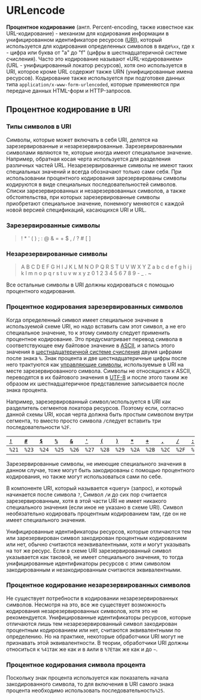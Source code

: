 # URLencode

**Процентное кодирование** \(англ. Percent-encoding, также известное как URL-кодирование\) - механизм для кодирования информации в унифицированном идентификаторе ресурсов \([URI](https://ru.wikipedia.org/wiki/URI)\), который используется для кодирования определенных символов в виде`%xx`, где x - цифра или буква от "a" до "f" \(цифры в шестнадцатеричной системе счисления\). Часто это кодирование называют «URL-кодированием» \(URL - унифицированный локатор ресурсов\), хотя оно используется в URI, которое кроме URL содержит также URN \(унифицированные имена ресурсов\). Кодирование также используется при подготовке данных типа `application/x-www-form-urlencoded`, которые применяются при передаче данных HTML-форм и HTTP-запросов.

## Процентное кодирование в URI

### Типы символов в URI

Символы, которые может включать в себя URI, делятся на зарезервированные и незарезервированные. Зарезервированными символами являются те, которые иногда имеют специальное значение. Например, обратная косая черта используется для разделения различных частей URL. Незарезервированные символы не имеют таких специальных значений и всегда обозначают только сами себя. При использовании процентного кодирования зарезервированы символы кодируются в виде специальных последовательностей символов. Списки зарезервированных и незарезервованных символов, а также обстоятельства, при которых зарезервированные символы приобретают специальное значение, понемногу меняются с каждой новой версией спецификаций, касающихся URI и URL.

### Зарезервированные символы

> ! \* ' \( \) ; : @ & = + $ , / ? \# \[ \]

### Незарезервированные символы 

> A B C D E F G H I J K L M N O P Q R S T U V W X Y Z a b c d e f g h i j k l m n o p q r s t u v w x y z 0 1 2 3 4 5 6 7 8 9 - \_ . ~

Все остальные символы в URI должны кодироваться с помощью процентного кодирования.

### Процентное кодирования зарезервированных символов

Когда определенный символ имеет специальное значение в используемой схеме URI, но надо вставить сам этот символ, а не его специальное значение, то к этому символу следует применить процентное кодирование. Это предусматривает перевод символа в соответствующее ему байтовое значение в [ASCII](https://uk.wikipedia.org/wiki/ASCII), и запись этого значения в [шестнадцатеричной системе счисления](https://ru.wikipedia.org/wiki/%D0%A8%D0%B5%D1%81%D1%82%D0%BD%D0%B0%D0%B4%D1%86%D0%B0%D1%82%D0%B5%D1%80%D0%B8%D1%87%D0%BD%D0%B0%D1%8F_%D1%81%D0%B8%D1%81%D1%82%D0%B5%D0%BC%D0%B0_%D1%81%D1%87%D0%B8%D1%81%D0%BB%D0%B5%D0%BD%D0%B8%D1%8F) двумя цифрами после знака `%`. Знак процента и две  шестнадцатеричные цифры после него трактуются как [управляющие символы](https://ru.wikipedia.org/wiki/%D0%A3%D0%BF%D1%80%D0%B0%D0%B2%D0%BB%D1%8F%D1%8E%D1%89%D0%B8%D0%B5_%D1%81%D0%B8%D0%BC%D0%B2%D0%BE%D0%BB%D1%8B), используемые в URI на месте зарезервированного символа. Символы не относящихся к ASCII, переводятся в их байтового значения в [UTF-8](https://uk.wikipedia.org/wiki/UTF-8) и после этого таким же образом их шестнадцатеричное представление записывается после знака процента.

Например, зарезервированный символ`/`используется в URI как разделитель сегментов локатора ресурсов. Поэтому если, согласно данной схемы URI, косая черта должна быть простым символом внутри сегмента, то вместо просто символа `/`следует вставить три последовательности `%2F`.



| [`!`](https://uk.wikipedia.org/wiki/%D0%97%D0%BD%D0%B0%D0%BA_%D0%BE%D0%BA%D0%BB%D0%B8%D0%BA%D1%83) | [`#`](https://uk.wikipedia.org/wiki/%D0%97%D0%BD%D0%B0%D0%BA_%D1%80%D0%B5%D1%88%D1%96%D1%82%D0%BA%D0%B8) | [`$`](https://uk.wikipedia.org/wiki/%D0%A1%D0%B8%D0%BC%D0%B2%D0%BE%D0%BB_%D0%B4%D0%BE%D0%BB%D0%B0%D1%80%D0%B0) | [`%`](https://uk.wikipedia.org/wiki/%D0%97%D0%BD%D0%B0%D0%BA_%D0%B2%D1%96%D0%B4%D1%81%D0%BE%D1%82%D0%BA%D0%B0) | [`&`](https://uk.wikipedia.org/wiki/%D0%90%D0%BC%D0%BF%D0%B5%D1%80%D1%81%D0%B0%D0%BD%D0%B4) | [`'`](https://uk.wikipedia.org/wiki/%D0%90%D0%BF%D0%BE%D1%81%D1%82%D1%80%D0%BE%D1%84) | [`(`](https://uk.wikipedia.org/wiki/%D0%94%D1%83%D0%B6%D0%BA%D0%B8) | [`)`](https://uk.wikipedia.org/wiki/%D0%94%D1%83%D0%B6%D0%BA%D0%B8) | [`*`](https://uk.wikipedia.org/wiki/%D0%97%D1%96%D1%80%D0%BE%D1%87%D0%BA%D0%B0) | [`+`](https://uk.wikipedia.org/wiki/%D0%97%D0%BD%D0%B0%D0%BA%D0%B8_%D0%BF%D0%BB%D1%8E%D1%81_%D1%96_%D0%BC%D1%96%D0%BD%D1%83%D1%81) | [`,`](https://uk.wikipedia.org/wiki/%D0%9A%D0%BE%D0%BC%D0%B0_%28%D1%80%D0%BE%D0%B7%D0%B4%D1%96%D0%BB%D0%BE%D0%B2%D0%B8%D0%B9_%D0%B7%D0%BD%D0%B0%D0%BA%29) | [`/`](https://uk.wikipedia.org/wiki/%D0%9A%D0%BE%D1%81%D0%B0_%D1%80%D0%B8%D1%81%D0%BA%D0%B0) | [`:`](https://uk.wikipedia.org/wiki/%D0%94%D0%B2%D0%BE%D0%BA%D1%80%D0%B0%D0%BF%D0%BA%D0%B0) | [`;`](https://uk.wikipedia.org/wiki/%D0%9A%D1%80%D0%B0%D0%BF%D0%BA%D0%B0_%D0%B7_%D0%BA%D0%BE%D0%BC%D0%BE%D1%8E) | [`=`](https://uk.wikipedia.org/wiki/%D0%97%D0%BD%D0%B0%D0%BA_%D1%80%D1%96%D0%B2%D0%BD%D0%BE%D1%81%D1%82%D1%96) | [`?`](https://uk.wikipedia.org/wiki/%D0%97%D0%BD%D0%B0%D0%BA_%D0%BF%D0%B8%D1%82%D0%B0%D0%BD%D0%BD%D1%8F) | [`@`](https://uk.wikipedia.org/wiki/@) | [`[`](https://uk.wikipedia.org/wiki/%D0%94%D1%83%D0%B6%D0%BA%D0%B8) | [`]`](https://uk.wikipedia.org/wiki/%D0%94%D1%83%D0%B6%D0%BA%D0%B8) |
| :--- | :--- | :--- | :--- | :--- | :--- | :--- | :--- | :--- | :--- | :--- | :--- | :--- | :--- | :--- | :--- | :--- | :--- | :--- |
| `%21` | `%23` | `%24` | `%25` | `%26` | `%27` | `%28` | `%29` | `%2A` | `%2B` | `%2C` | `%2F` | `%3A` | `%3B` | `%3D` | `%3F` | `%40` | `%5B` | `%5D` |

Зарезервированные символы, не имеющие специального значения в данном случае, тоже могут быть закодированы с помощью процентного кодирования, но также могут использоваться сами по себе.

В компоненте URI, который называется «query» \(запрос\), и который начинается после символа `?`, Символ `/`и до сих пор считается зарезервированным, хотя в этой части URI не имеет никакого специального значения \(если иное не указано в схеме URI\). Символ необязательно кодировать процентным кодированием там, где он не имеет специального значения.

Унифицированные идентификаторы ресурсов, которые отличаются тем или зарезервирован символ закодирован процентным кодированием или нет, обычно считаются неэквивалентными, хотя и могут указывать на тот же ресурс. Если в схеме URI зарезервированный символ указывается как таковой, не имеет специального значения, то тогда унифицированные идентификаторы ресурсов с этим символом закодированным и незакодированным считаются эквивалентными.

### Процентное кодирование незарезервированных символов

Не существует потребности в кодировании незарезервированных символов. Несмотря на это, все же существует возможность кодирования незарезервированных символов, хотя это не рекомендуется. Унифицированные идентификаторы ресурсов, которые отличаются лишь тем  незарезервированный символ закодирован процентным кодированием или нет, считаются эквивалентными по определению. Но на практике, некоторые обработчики URI могут не признавать этой эквивалентности. В теории, обработчики URI должны относиться к `%41`так же как и в `A`или в `%7E`так же как и до `~`.

### Процентное кодирования символа процента

Поскольку знак процента используется как показатель начала закодированного символа, то для включения в URI самого знака процента необходимо использовать последовательность`%25`.

#### 

 



